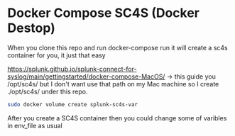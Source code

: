 # Docker Compose SC4S (Docker Destop)

When you clone this repo and run docker-compose run it will create a sc4s container for you, it just that easy

https://splunk.github.io/splunk-connect-for-syslog/main/gettingstarted/docker-compose-MacOS/ -> this guide you /opt/sc4s/ but I don't want use that path on my Mac machine so I create ./opt/sc4s/ under this repo.

```bash
sudo docker volume create splunk-sc4s-var
```

After you create a SC4S container then you could change some of varibles in env_file as usual 


